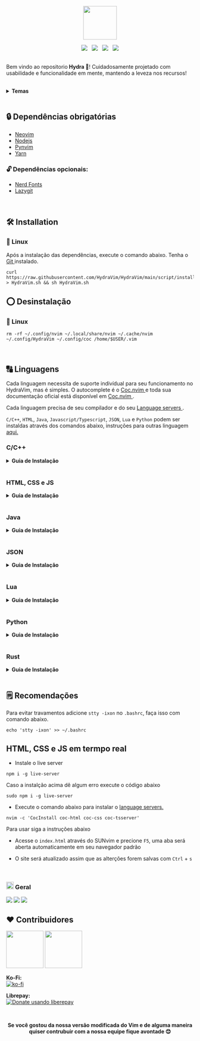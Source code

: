 <p align="center"><img width="auto" height="90" src=""></p>

<p align="center"><img src="https://img.shields.io/github/issues/HydraVim/Hydravim?color=171b20&label=Issues%20%20&logo=gnubash&labelColor=e05f65&logoColor=ffffff">&nbsp;&nbsp;&nbsp;<img src="https://img.shields.io/github/forks/Hydravim/HydraVim?color=171b20&label=Forks%20%20&logo=git&labelColor=f1cf8a&logoColor=ffffff">&nbsp;&nbsp;&nbsp;<img src="https://img.shields.io/github/stars/HydraVim/HydraVim?color=171b20&label=Stargazers&logo=github&labelColor=70a5eb">&nbsp;&nbsp;&nbsp;<img src="https://img.shields.io/badge/-Works on my machine-%2378dba9?style=flat&logo=linux&labelColor=171b20&logoColor=ffffff"></p>

</b><br>Bem vindo ao repositorio<b>  ️Hydra 🌊</b>! Cuidadosamente projetado com usabilidade e funcionalidade em mente, mantendo a leveza nos recursos!</p>

<br />

<details>
  <summary> <b> Temas </b> </summary>

![TNPrint](https://user-images.githubusercontent.com/98850074/200186219-31bc10d3-8818-46ba-820e-ef8b7c5c9e40.png)


<hr>

<br>

![CPPRINT](https://user-images.githubusercontent.com/98850074/200188164-d7ce95dd-cb35-40e8-b192-10aa02b18341.png)


<hr>

<br>

![githubmode](https://user-images.githubusercontent.com/98850074/200182890-3cc9326e-811c-4bd4-a5bc-2cf2931b384b.png)
</details>

<br>

## 🔒 Dependências obrigatórias

- <a href="https://neovim.io/" target="_blank"> Neovim </a>
- <a href="https://nodejs.org" target="_blank"> Nodejs </a>
- <a href="https://github.com/neovim/pynvim" target="_blank"> Pynvim </a>
- <a href="https://classic.yarnpkg.com/lang/en/docs/install/" target="_blank"> Yarn </a>
 
### 🔓 Dependências opcionais:
- <a href="https://www.nerdfonts.com/" target="_blank"> Nerd Fonts </a>
- <a href="https://github.com/jesseduffield/lazygit" target="_blank"> Lazygit </a>

<br>

## 🛠 Installation 

### 🐧 Linux
Após a instalação das dependências, execute o comando abaixo. Tenha o <a href="https://git-scm.com/" target="_blank"> Git </a> instalado.<p>

```shell
curl https://raw.githubusercontent.com/HydraVim/HydraVim/main/script/install.sh > HydraVim.sh && sh HydraVim.sh
```
  
## ⭕ Desinstalação
  
### 🐧 Linux
```shell
rm -rf ~/.config/nvim ~/.local/share/nvim ~/.cache/nvim ~/.config/HydraVim ~/.config/coc /home/$USER/.vim
```
  
<br>
  
## 🔠 Linguagens
Cada linguagem necessita de suporte indivídual para seu funcionamento no HydraVim, mas é simples. 
O autocomplete é o <a href="https://github.com/neoclide/coc.nvim" target="_blank"> Coc.nvim </a> e toda sua documentação oficial está disponível em <a href="https://github.com/neoclide/coc.nvim" target="_blank"> Coc.nvim </a>. 
  
Cada linguagem precisa de seu compilador e do seu <a href="https://github.com/neoclide/coc.nvim/wiki/Language-servers#supported-features" target="_blank"> Language servers </a>.
  
```C/C++```, ```HTML```, ```Java```, ```Javascript/Typescript```, ```JSON```, ```Lua``` e ```Python``` podem ser instaldas através dos comandos abaixo, instruções para outras linguagem <a href="" target="_blank"> aqui.</a><p>

  ### C/C++
<details>
  <summary><b>Guia de Instalação</b></summary>
    
- Instale o ```gcc```, ```g++``` e ```make```

``` shell
sudo apt-get install manpages-dev
```
- Instale <a href="https://clangd.llvm.org/installation.html" target="_blank"> CLangd</a> >= 8.0, para o autocomplete
  
``` shell
sudo apt-get install clangd-12
```
- Execute o comando abaixo para instalar o <a href="https://github.com/neoclide/coc.nvim/wiki/Language-servers#supported-features" target="_blank"> language servers.</a>
  
``` shell
nvim -c 'CocInstall coc-clangd'
```
</details>
  
<br />
  
### HTML, CSS e JS
  
<details>
  <summary><b>Guia de Instalação</b></summary>
  
- Execute o comando abaixo para instalar o <a href="https://github.com/neoclide/coc.nvim/wiki/Language-servers#supported-features" target="_blank"> language servers.</a>
  
``` shell
nvim -c 'CocInstall coc-html coc-css coc-tsserver'
```
  
</details>
<br />

### Java
<details>
  <summary><b>Guia de Instalação</b></summary>
  
- Instale o <a href="https://www.oracle.com/java/technologies/downloads/" target="_blank"> Java JDK </a >>= 11<p>

- Execute o comando abaixo para instalar o <a href="https://github.com/neoclide/coc.nvim/wiki/Language-servers#supported-features" target="_blank"> language servers.</a>

``` shell
nvim -c 'CocInstall coc-java'
```

</details>
<br />

### JSON
<details>

  <summary><b>Guia de Instalação</b></summary>

- Execute o comando abaixo para instalar o <a href="https://github.com/neoclide/coc.nvim/wiki/Language-servers#supported-features" target="_blank"> language servers.</a>

``` shell
nvim -c 'CocInstall coc-json'
```
</details>
  
<br />

### Lua
<details>
  <summary><b>Guia de Instalação</b></summary>

- Execute o comando abaixo para instalar o <a href="https://github.com/neoclide/coc.nvim/wiki/Language-servers#supported-features" target="_blank"> language servers.</a>
``` shell
nvim -c 'CocInstall coc-sumneko-lua'
```
</details>

<br />

### Python
<details>
  <summary><b>Guia de Instalação</b></summary>
- Instale o <a href="https://www.python.org/downloads/" target="_blank"> Python3 </a>
  
``` shell
sudo apt install python3
```

- Execute o comando abaixo para instalar o <a href="https://github.com/neoclide/coc.nvim/wiki/Language-servers#supported-features" target="_blank"> language servers.</a>
  
``` shell
nvim -c 'CocInstall coc-python'
```
</details

<br />

<br />
 
### Rust
<details>
  <summary><b>Guia de Instalação</b></summary>
  
- Instale o <a href="https://www.rust-lang.org" target="_blank"> Rust</a>
    
``` shell
sudo apt install rustc
```
    
- Install rust-analyzer binary
    
```
  curl -L https://github.com/rust-lang/rust-analyzer/releases/latest/download/rust-analyzer-x86_64-unknown-linux-gnu.gz | gunzip -c - > ~/.local/bin/rust-analyzer
```

  Change permission to being executable
```
  chmod +x ~/.local/bin/rust-analyzer 
```
  Read with caution :
  If your ~/.local/bin is not in your path you should to add to your $PATH variable on Shell !
  
  To verify if exist <b>~/.local/bin</b> in your $PATH , type :
  ```
  echo $PATH | whereis rust-analyzer
  ```
If your $PATH contains something like the output below , its already on your path , 
  ```
    /home/$USER/.cargo/bin or /home/$USER/.local/bin
  ```
Else
  ```
    export PATH=~/.local/bin:$PATH or put in your .zshrc .bashrc and so on.
  ```
  and restart your shell to apply changes ! and done.
  
  BUT IF NOT WORKING , TRY THE YOUR LAST CHANCE WITH
  ```
  sudo ln -s ~/.local/bin/rust-analyzer /usr/local/bin
  ```
  To make a symlink to binary directory restart your shell and done.
<br>

- Execute o comando abaixo para instalar o <a href="https://github.com/neoclide/coc.nvim/wiki/Language-servers#supported-features" target="_blank"> language servers.</a>
    
``` shell
nvim -c 'CocInstall coc-rust-analyzer'
```
</details>
  
<br />

## 🗒️ Recomendações
Para evitar travamentos adicione `stty -ixon` no `.bashrc`, faça isso com  comando abaixo.
``` shell
echo 'stty -ixon' >> ~/.bashrc
```
## HTML, CSS e JS em termpo real
- Instale o live server
``` shell
npm i -g live-server
```
Caso a instalção acima dê algum erro execute o código abaixo
``` shell
sudo npm i -g live-server
```

- Execute o comando abaixo para instalar o <a href="https://github.com/neoclide/coc.nvim/wiki/Language-servers#supported-features" target="_blank"> language servers.</a>
``` shell
nvim -c 'CocInstall coc-html coc-css coc-tsserver'
```
Para usar siga a instruções abaixo <p>
- Acesse o `index.html` através do SUNvim e precione `F5`, uma aba será aberta automaticamente em seu navegador padrão <p>
- O site será atualizado assim que as alterções forem salvas com `Ctrl` + `s`
<br />

### <img width="auto" height="20px" src="https://github.com/oddlama/vane/blob/main/docs/vane.png"> Geral
  
<img src="https://img.shields.io/badge/Mantido:-Sim! (Bug fixes, Repositorio , Site..)-brightgreen?style=flat">
<img src="https://img.shields.io/badge/Estado:-Otimizado%20(Utilizavel%20para o dia a dia)-brightgreen?style=flat">
<img src="https://img.shields.io/badge/Uso RAM:-~138MB/Max-brightgreen?style=flat">

## ❤️ Contribuidores
  <span>
    <img src="https://user-images.githubusercontent.com/98850074/200189379-5b831bfd-a902-46c8-914e-284e53308dc2.png" width=100 height=100>
  </span>

  <span> 
    <img src="https://user-images.githubusercontent.com/98850074/200189532-28bd2d72-76e8-4650-a293-9fdfa64c4b73.png" width=100 height=100>
  </span>



<b>Ko-Fi:</b><br>
  [![ko-fi](https://ko-fi.com/img/githubbutton_sm.svg)](https://ko-fi.com/)

<b>Librepay:</b> <br>
<a href="https://liberapay.com/"><img alt="Donate usando liberepay" src="https://liberapay.com/assets/widgets/donate.svg"></a> 

<br /> 

<p align="center"><b> Se você gostou da nossa versão modificada do Vim e de alguma maneira quiser contrubuir com a nossa equipe fique avontade 😊</b> </p>
